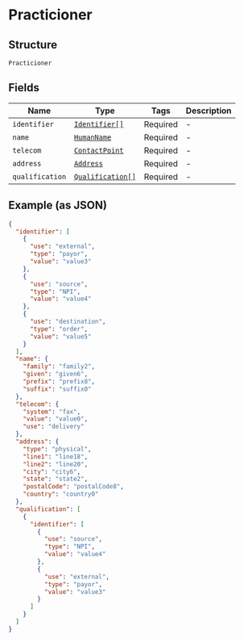 
# Practicioner

## Structure

`Practicioner`

## Fields

| Name | Type | Tags | Description |
|  --- | --- | --- | --- |
| `identifier` | [`Identifier[]`](../../doc/models/identifier.md) | Required | - |
| `name` | [`HumanName`](../../doc/models/human-name.md) | Required | - |
| `telecom` | [`ContactPoint`](../../doc/models/contact-point.md) | Required | - |
| `address` | [`Address`](../../doc/models/address.md) | Required | - |
| `qualification` | [`Qualification[]`](../../doc/models/qualification.md) | Required | - |

## Example (as JSON)

```json
{
  "identifier": [
    {
      "use": "external",
      "type": "payor",
      "value": "value3"
    },
    {
      "use": "source",
      "type": "NPI",
      "value": "value4"
    },
    {
      "use": "destination",
      "type": "order",
      "value": "value5"
    }
  ],
  "name": {
    "family": "family2",
    "given": "given6",
    "prefix": "prefix8",
    "suffix": "suffix0"
  },
  "telecom": {
    "system": "fax",
    "value": "value0",
    "use": "delivery"
  },
  "address": {
    "type": "physical",
    "line1": "line18",
    "line2": "line20",
    "city": "city6",
    "state": "state2",
    "postalCode": "postalCode8",
    "country": "country0"
  },
  "qualification": [
    {
      "identifier": [
        {
          "use": "source",
          "type": "NPI",
          "value": "value4"
        },
        {
          "use": "external",
          "type": "payor",
          "value": "value3"
        }
      ]
    }
  ]
}
```


